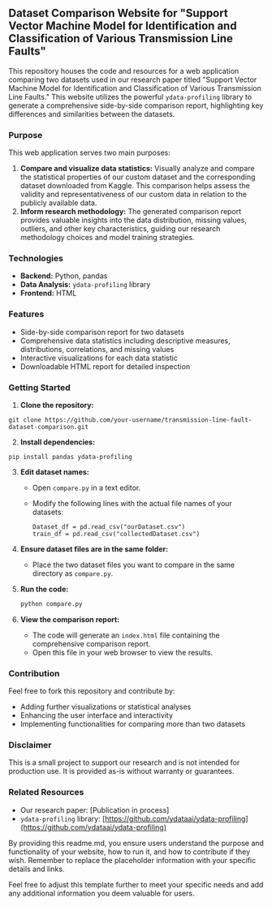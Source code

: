 ## Dataset Comparison Website for "Support Vector Machine Model for Identification and Classification of Various Transmission Line Faults"

This repository houses the code and resources for a web application comparing two datasets used in our research paper titled "Support Vector Machine Model for Identification and Classification of Various Transmission Line Faults." This website utilizes the powerful `ydata-profiling` library to generate a comprehensive side-by-side comparison report, highlighting key differences and similarities between the datasets.

### Purpose

This web application serves two main purposes:

1. **Compare and visualize data statistics:** Visually analyze and compare the statistical properties of our custom dataset and the corresponding dataset downloaded from Kaggle. This comparison helps assess the validity and representativeness of our custom data in relation to the publicly available data.
2. **Inform research methodology:** The generated comparison report provides valuable insights into the data distribution, missing values, outliers, and other key characteristics, guiding our research methodology choices and model training strategies.

### Technologies

* **Backend:** Python, pandas
* **Data Analysis:** `ydata-profiling` library
* **Frontend:** HTML

### Features

* Side-by-side comparison report for two datasets
* Comprehensive data statistics including descriptive measures, distributions, correlations, and missing values
* Interactive visualizations for each data statistic
* Downloadable HTML report for detailed inspection

### Getting Started

1. **Clone the repository:**

```
git clone https://github.com/your-username/transmission-line-fault-dataset-comparison.git
```

2. **Install dependencies:**

```
pip install pandas ydata-profiling
```
3. **Edit dataset names:**

   * Open `compare.py` in a text editor.
   * Modify the following lines with the actual file names of your datasets:

     ```
     Dataset_df = pd.read_csv("ourDataset.csv")
     train_df = pd.read_csv("collectedDataset.csv")
     ```

4. **Ensure dataset files are in the same folder:**

   * Place the two dataset files you want to compare in the same directory as `compare.py`.

5. **Run the code:**

   ```bash
   python compare.py
   ```

6. **View the comparison report:**

   * The code will generate an `index.html` file containing the comprehensive comparison report.
   * Open this file in your web browser to view the results.

### Contribution

Feel free to fork this repository and contribute by:

* Adding further visualizations or statistical analyses
* Enhancing the user interface and interactivity
* Implementing functionalities for comparing more than two datasets

### Disclaimer

This is a small project to support our research and is not intended for production use. It is provided as-is without warranty or guarantees.

### Related Resources

* Our research paper: [Publication in process]
* `ydata-profiling` library: [https://github.com/ydataai/ydata-profiling](https://github.com/ydataai/ydata-profiling)

By providing this readme.md, you ensure users understand the purpose and functionality of your website, how to run it, and how to contribute if they wish. Remember to replace the placeholder information with your specific details and links.

Feel free to adjust this template further to meet your specific needs and add any additional information you deem valuable for users.


